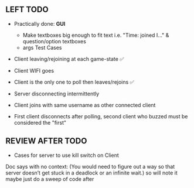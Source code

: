 ## LEFT TODO

- Practically done: **GUI**

  - Make textboxes big enough to fit text i.e. "Time: joined I..." & question/option textboxes
  - args
    Test Cases

- Client leaving/rejoining at each game-state ✅
- Client WIFI goes
- Client is the only one to poll then leaves/rejoins ✅
- Server disconnecting intermittently
- Client joins with same username as other connected client
- First client disconnects after polling, second client who buzzed must be considered the "first"

## REVIEW AFTER TODO

- Cases for server to use kill switch on Client

Doc says with no context:
(You would need to figure out a way so that server doesn’t get stuck in a deadlock or an infinite wait.)
so will note it maybe just do a sweep of code after
